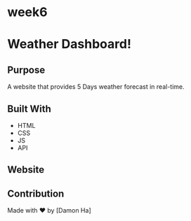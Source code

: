 # week6
# Weather Dashboard!

## Purpose
A website that provides 5 Days weather forecast in real-time.

## Built With
* HTML
* CSS
* JS
* API

## Website


## Contribution
Made with ❤️ by [Damon Ha]

